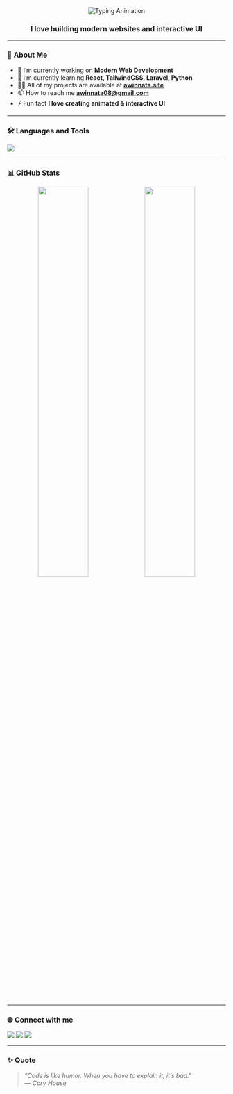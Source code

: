 <div align="center">

  <img src="https://readme-typing-svg.demolab.com?font=Poppins&size=28&pause=1000&color=9F51F7&center=true&vCenter=true&width=500&lines=Hi%2C+I'm+Awin+Nata;Freelance+Web+Developer;React+%26+Tailwind+Enthusiast;Love+Building+Modern+UI" alt="Typing Animation" />

  <h3>I love building modern websites and interactive UI</h3>

</div>


---

### 🚀 **About Me**
- 🔭 I’m currently working on **Modern Web Development**
- 🌱 I’m currently learning **React, TailwindCSS, Laravel, Python**
- 👨‍💻 All of my projects are available at **[awinnata.site](https://awinnata.site/)**
- 📫 How to reach me **awinnata08@gmail.com**
- ⚡ Fun fact **I love creating animated & interactive UI**

---

### 🛠 **Languages and Tools**
<p align="left">
  <img src="https://skillicons.dev/icons?i=html,css,js,react,tailwind,php,laravel,python,git,github,vscode" />
</p>

---

### 📊 **GitHub Stats**
<p align="center">
  <img width="48%" src="https://github-readme-stats.vercel.app/api?username=awinnata29&show_icons=true&theme=radical" />
  <img width="48%" src="https://github-readme-streak-stats.herokuapp.com/?user=awinnata29&theme=radical" />
</p>

---

### 🌐 **Connect with me**
<p align="left">
  <a href="https://linkedin.com" target="_blank"><img src="https://skillicons.dev/icons?i=linkedin" /></a>
  <a href="https://github.com/awinnata29" target="_blank"><img src="https://skillicons.dev/icons?i=github" /></a>
  <a href="https://instagram.com/awinnataa" target="_blank"><img src="https://skillicons.dev/icons?i=instagram" /></a>
</p>

---

### ✨ **Quote**
> *"Code is like humor. When you have to explain it, it’s bad."*  
— *Cory House*
